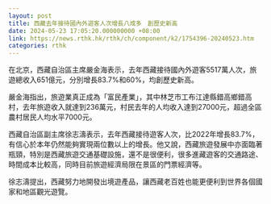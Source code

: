 ```yaml
---
layout: post
title: 西藏去年接待國內外遊客人次增長八成多　創歷史新高
date: 2024-05-23 17:05:20.000000000 +08:00
link: https://news.rthk.hk/rthk/ch/component/k2/1754396-20240523.htm
categories: rthk
---
```


在北京，西藏自治區主席嚴金海表示，去年西藏接待國內外遊客5517萬人次，旅遊總收入651億元，分別增長83.7%和60%，均創歷史新高。

嚴金海指出，旅遊業真正成為「富民產業」，其中林芝市工布江達縣錯高鄉錯高村，去年旅遊收入就達到236萬元，村民去年的人均收入達到27000元，超過全區農村居民人均水平7000元。

西藏自治區副主席徐志濤表示，去年西藏接待遊客人次，比2022年增長83.7%，有信心於本年仍然能夠實現兩位數以上的增長。他又說，西藏旅遊發展中亦面臨著瓶頸，特別是西藏旅遊交通基礎設施，還不是很便利，很多進藏遊客的交通路途、時間成本比較高，同時目前旅遊經濟局限在景區的門票經濟等。 

徐志濤提出，西藏努力地開發出境遊產品，讓西藏老百姓也能更便利到世界各個國家和地區觀光遊覽。
